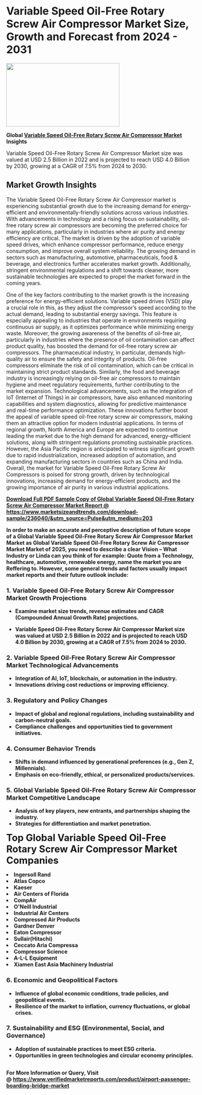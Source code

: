 <H1>Variable Speed Oil-Free Rotary Screw Air Compressor Market Size, Growth and Forecast from 2024 - 2031</H1><img class="aligncenter size-medium wp-image-584254" src="https://thirdeyenews.in/wp-content/uploads/2024/09/Global-Market-Research-300x168.jpeg" alt="" width="300" height="168" /><p><strong>Global&nbsp;<a href="https://www.marketsizeandtrends.com/download-sample/236040/&amp;utm_source=Pulse&amp;utm_medium=203">Variable Speed Oil-Free Rotary Screw Air Compressor Market</a> Insights</strong></p><p>Variable Speed Oil-Free Rotary Screw Air Compressor Market size was valued at USD 2.5 Billion in 2022 and is projected to reach USD 4.0 Billion by 2030, growing at a CAGR of 7.5% from 2024 to 2030.</p><p><h2>Market Growth Insights</h2> <p>The Variable Speed Oil-Free Rotary Screw Air Compressor market is experiencing substantial growth due to the increasing demand for energy-efficient and environmentally-friendly solutions across various industries. With advancements in technology and a rising focus on sustainability, oil-free rotary screw air compressors are becoming the preferred choice for many applications, particularly in industries where air purity and energy efficiency are critical. The market is driven by the adoption of variable speed drives, which enhance compressor performance, reduce energy consumption, and improve overall system reliability. The growing demand in sectors such as manufacturing, automotive, pharmaceuticals, food & beverage, and electronics further accelerates market growth. Additionally, stringent environmental regulations and a shift towards cleaner, more sustainable technologies are expected to propel the market forward in the coming years.</p> <p><strong><a href="#"></a></strong></p> <p>One of the key factors contributing to the market growth is the increasing preference for energy-efficient solutions. Variable speed drives (VSD) play a crucial role in this, as they adjust the compressor’s speed according to the actual demand, leading to substantial energy savings. This feature is especially appealing to industries that operate in environments requiring continuous air supply, as it optimizes performance while minimizing energy waste. Moreover, the growing awareness of the benefits of oil-free air, particularly in industries where the presence of oil contamination can affect product quality, has boosted the demand for oil-free rotary screw air compressors. The pharmaceutical industry, in particular, demands high-quality air to ensure the safety and integrity of products. Oil-free compressors eliminate the risk of oil contamination, which can be critical in maintaining strict product standards. Similarly, the food and beverage industry is increasingly relying on oil-free air compressors to maintain hygiene and meet regulatory requirements, further contributing to the market expansion. Technological advancements, such as the integration of IoT (Internet of Things) in air compressors, have also enhanced monitoring capabilities and system diagnostics, allowing for predictive maintenance and real-time performance optimization. These innovations further boost the appeal of variable speed oil-free rotary screw air compressors, making them an attractive option for modern industrial applications. In terms of regional growth, North America and Europe are expected to continue leading the market due to the high demand for advanced, energy-efficient solutions, along with stringent regulations promoting sustainable practices. However, the Asia Pacific region is anticipated to witness significant growth due to rapid industrialization, increased adoption of automation, and expanding manufacturing sectors in countries such as China and India. Overall, the market for Variable Speed Oil-Free Rotary Screw Air Compressors is poised for strong growth, driven by technological innovations, increasing demand for energy-efficient products, and the growing importance of air purity in various industrial applications.</p> <p><strong><a href="#"></p><p><span class=""><strong>Download Full PDF Sample Copy of Global Variable Speed Oil-Free Rotary Screw Air Compressor Market Report</strong> @ <a href="https://www.marketsizeandtrends.com/download-sample/236040/&amp;utm_source=Pulse&amp;utm_medium=203" target="_blank">https://www.marketsizeandtrends.com/download-sample/236040/&amp;utm_source=Pulse&amp;utm_medium=203</a></span></p><p>In order to make an accurate and perceptive description of future scope of a Global&nbsp;Variable Speed Oil-Free Rotary Screw Air Compressor Market Market as Global&nbsp;Variable Speed Oil-Free Rotary Screw Air Compressor Market Market of 2025, you need to describe a clear Vision &ndash; What Industry or Linda can you think of for example: Quote from a Technology, healthcare, automotive, renewable energy, name the market you are Reffering to. However, some general trends and factors usually impact market reports and their future outlook include:</p><h3>1.&nbsp;<strong>Variable Speed Oil-Free Rotary Screw Air Compressor Market Growth Projections</strong></h3><ul><li>Examine market size trends, revenue estimates and CAGR (Compounded Annual Growth Rate) projections.</li><li><p>Variable Speed Oil-Free Rotary Screw Air Compressor Market size was valued at USD 2.5 Billion in 2022 and is projected to reach USD 4.0 Billion by 2030, growing at a CAGR of 7.5% from 2024 to 2030.</p></li></ul><h3>2.&nbsp;<strong>Variable Speed Oil-Free Rotary Screw Air Compressor Market Technological Advancements</strong></h3><ul><li>Integration of AI, IoT, blockchain, or automation in the industry.</li><li>Innovations driving cost reductions or improving efficiency.</li></ul><h3>3.&nbsp;<strong>Regulatory and Policy Changes</strong></h3><ul><li>Impact of global and regional regulations, including sustainability and carbon-neutral goals.</li><li>Compliance challenges and opportunities tied to government initiatives.</li></ul><h3>4.&nbsp;<strong>Consumer Behavior Trends</strong></h3><ul><li>Shifts in demand influenced by generational preferences (e.g., Gen Z, Millennials).</li><li>Emphasis on eco-friendly, ethical, or personalized products/services.</li></ul><h3>5.&nbsp;<strong>Global Variable Speed Oil-Free Rotary Screw Air Compressor Market Competitive Landscape</strong></h3><ul><li>Analysis of key players, new entrants, and partnerships shaping the industry.</li><li>Strategies for differentiation and market penetration.</li></ul><p data-pm-slice="1 1 []"><span style="color: inherit; font-family: inherit; font-size: 25px;">Top Global Variable Speed Oil-Free Rotary Screw Air Compressor Market Companies</span></p><div class="" data-test-id=""><p><li>Ingersoll Rand</li><li> Atlas Copco</li><li> Kaeser</li><li> Air Centers of Florida</li><li> CompAir</li><li> O'Neill Industrial</li><li> Industrial Air Centers</li><li> Compressed Air Products</li><li> Gardner Denver</li><li> Eaton Compressor</li><li> Sullair(Hitachi)</li><li> Ceccato Aria Compressa</li><li> Compressor Science</li><li> A-L-L Equipment</li><li> Xiamen East Asia Machinery Industrial</li></p></div><h3>6.&nbsp;<strong>Economic and Geopolitical Factors</strong></h3><ul><li>Influence of global economic conditions, trade policies, and geopolitical events.</li><li>Resilience of the market to inflation, currency fluctuations, or global crises.</li></ul><h3>7.&nbsp;<strong>Sustainability and ESG (Environmental, Social, and Governance)</strong></h3><ul><li>Adoption of sustainable practices to meet ESG criteria.</li><li>Opportunities in green technologies and circular economy principles.</li></ul><h2><strong style="font-size: 14px;">For More Information or Query, Visit @&nbsp;</strong><a style="background-color: #ffffff; font-size: 14px;" href="https://www.marketsizeandtrends.com/report/variable-speed-oil-free-rotary-screw-air-compressor-market/" target="_blank">https://www.verifiedmarketreports.com/product/airport-passenger-boarding-bridge-market</a></h2>
